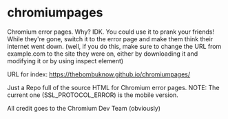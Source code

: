 # chromiumpages
Chromium error pages. Why? IDK.
You could use it to prank your friends! While they're gone, switch it to the error page and make them think their internet went down. (well, if you do this, make sure to change the URL from example.com to the site they were on, either by downloading it and modifying it or by using inspect element)

URL for index: https://thebombuknow.github.io/chromiumpages/

Just a Repo full of the source HTML for Chromium error pages.
NOTE: The current one (SSL_PROTOCOL_ERROR) is the mobile version.

All credit goes to the Chromium Dev Team (obviously)
